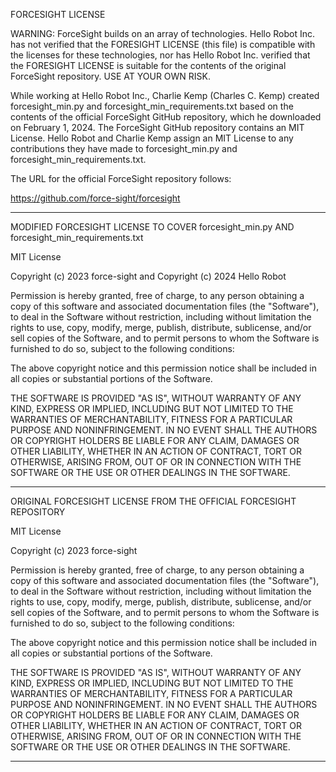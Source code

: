 FORCESIGHT LICENSE

WARNING: ForceSight builds on an array of technologies. Hello Robot Inc.
has not verified that the FORESIGHT LICENSE (this file) is compatible
with the licenses for these technologies, nor has Hello Robot Inc.
verified that the FORESIGHT LICENSE is suitable for the contents of the
original ForceSight repository. USE AT YOUR OWN RISK.

While working at Hello Robot Inc., Charlie Kemp (Charles C. Kemp) created
forcesight_min.py and forcesight_min_requirements.txt based on the contents
of the official ForceSight GitHub repository, which he downloaded
on February 1, 2024. The ForceSight GitHub repository contains an
MIT License. Hello Robot and Charlie Kemp assign an MIT License to any
contributions they have made to forcesight_min.py and
forcesight_min_requirements.txt.

The URL for the official ForceSight repository follows:

https://github.com/force-sight/forcesight

--------------------------------------------------------------------
MODIFIED FORCESIGHT LICENSE TO COVER forcesight_min.py AND
forcesight_min_requirements.txt

MIT License

Copyright (c) 2023 force-sight and Copyright (c) 2024 Hello Robot

Permission is hereby granted, free of charge, to any person obtaining a copy
of this software and associated documentation files (the "Software"), to deal
in the Software without restriction, including without limitation the rights
to use, copy, modify, merge, publish, distribute, sublicense, and/or sell
copies of the Software, and to permit persons to whom the Software is
furnished to do so, subject to the following conditions:

The above copyright notice and this permission notice shall be included in all
copies or substantial portions of the Software.

THE SOFTWARE IS PROVIDED "AS IS", WITHOUT WARRANTY OF ANY KIND, EXPRESS OR
IMPLIED, INCLUDING BUT NOT LIMITED TO THE WARRANTIES OF MERCHANTABILITY,
FITNESS FOR A PARTICULAR PURPOSE AND NONINFRINGEMENT. IN NO EVENT SHALL THE
AUTHORS OR COPYRIGHT HOLDERS BE LIABLE FOR ANY CLAIM, DAMAGES OR OTHER
LIABILITY, WHETHER IN AN ACTION OF CONTRACT, TORT OR OTHERWISE, ARISING FROM,
OUT OF OR IN CONNECTION WITH THE SOFTWARE OR THE USE OR OTHER DEALINGS IN THE
SOFTWARE.

--------------------------------------------------------------------
ORIGINAL FORCESIGHT LICENSE FROM THE OFFICIAL FORCESIGHT REPOSITORY

MIT License

Copyright (c) 2023 force-sight

Permission is hereby granted, free of charge, to any person obtaining a copy
of this software and associated documentation files (the "Software"), to deal
in the Software without restriction, including without limitation the rights
to use, copy, modify, merge, publish, distribute, sublicense, and/or sell
copies of the Software, and to permit persons to whom the Software is
furnished to do so, subject to the following conditions:

The above copyright notice and this permission notice shall be included in all
copies or substantial portions of the Software.

THE SOFTWARE IS PROVIDED "AS IS", WITHOUT WARRANTY OF ANY KIND, EXPRESS OR
IMPLIED, INCLUDING BUT NOT LIMITED TO THE WARRANTIES OF MERCHANTABILITY,
FITNESS FOR A PARTICULAR PURPOSE AND NONINFRINGEMENT. IN NO EVENT SHALL THE
AUTHORS OR COPYRIGHT HOLDERS BE LIABLE FOR ANY CLAIM, DAMAGES OR OTHER
LIABILITY, WHETHER IN AN ACTION OF CONTRACT, TORT OR OTHERWISE, ARISING FROM,
OUT OF OR IN CONNECTION WITH THE SOFTWARE OR THE USE OR OTHER DEALINGS IN THE
SOFTWARE.

--------------------------------------------------------------------

